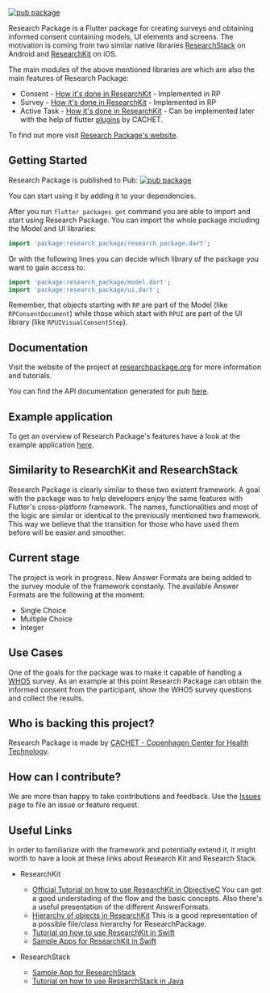

[![pub package](https://img.shields.io/pub/v/research_package.svg)](https://pub.dartlang.org/packages/research_package)



Research Package is a Flutter package for creating surveys and obtaining informed consent containing models, UI elements and screens. 
The motivation is coming from two similar native libraries [ResearchStack](http://researchstack.org/) on Android and [ResearchKit](http://researchkit.org/) on iOS.

The main modules of the above mentioned libraries are which are also the main features of Research Package:
- Consent - [How it's done in ResearchKit](http://researchkit.org/docs/docs/InformedConsent/InformedConsent.html) - Implemented in RP
- Survey - [How it's done in ResearchKit](http://researchkit.org/docs/docs/Survey/CreatingSurveys.html) - Implemented in RP
- Active Task - [How it's done in ResearchKit](http://researchkit.org/docs/docs/ActiveTasks/ActiveTasks.html) - Can be implemented later with the help of flutter [plugins](https://github.com/cph-cachet/flutter-plugins) by CACHET.

To find out more visit [Research Package's website](https://www.researchpackage.org).
  
## Getting Started

Research Package is published to Pub: [![pub package](https://img.shields.io/pub/v/research_package.svg)](https://pub.dartlang.org/packages/research_package) 

You can start using it by adding it to your dependencies.

After you run `flutter packages get` command you are able to import and start using Research Package. 
You can import the whole package including the Model and UI libraries:

```dart
import 'package:research_package/research_package.dart';
```

Or with the following lines you can decide which library of the package you want to gain access to:

``` dart
import 'package:research_package/model.dart';
import 'package:research_package/ui.dart';
```

Remember, that objects starting with `RP` are part of the Model (like `RPConsentDocument`) while those which start with `RPUI` are part of the UI library (like `RPUIVisualConsentStep`).

## Documentation

Visit the website of the project at [researchpackage.org](https://www.researchpackage.org) for more information and tutorials.

You can find the API documentation generated for pub [here](https://pub.dev/documentation/research_package/latest/).

## Example application

To get an overview of Research Package's features have a look at the example application [here](https://pub.dev/packages/research_package#-example-tab-).

## Similarity to ResearchKit and ResearchStack

Research Package is clearly similar to these two existent framework. A goal with the package was to help developers enjoy the same features with Flutter's cross-platform framework. 
The names, functionalities and most of the logic are similar or identical to the previously mentioned two framework. This way we believe that the transition for those who have used them before will be easier and smoother.

## Current stage

The project is work in progress. New Answer Formats are being added to the survey module of the framework constanly. 
The available Answer Formats are the following at the moment:
- Single Choice
- Multiple Choice
- Integer

## Use Cases

One of the goals for the package was to make it capable of handling a [WHO5](https://www.psykiatri-regionh.dk/who-5/Documents/WHO5_English.pdf) survey. As an example at this point Research Package can obtain the informed consent from the participant, show the WHO5 survey questions and collect the results.

## Who is backing this project?

Research Package is made by [CACHET - Copenhagen Center for Health Technology](http://www.cachet.dk/).

## How can I contribute?

We are more than happy to take contributions and feedback. Use the [Issues](https://github.com/cph-cachet/research.package/issues) page to file an issue or feature request.

## Useful Links
In order to familiarize with the framework and potentially extend it, it might worth to have a look at these links about Research Kit and Research Stack.  

- ResearchKit
  - [Official Tutorial on how to use ResearchKit in ObjectiveC](http://researchkit.org/docs/docs/Survey/CreatingSurveys.html)
You can get a good understading of the flow and the basic concepts.
Also there's a useful presentation of the different AnswerFormats.
  - [Hierarchy of objects in ResearchKit](http://researchkit.org/docs/hierarchy.html)
This is a good representation of a possible file/class hierarchy for ResearchPackage.
  - [Tutorial on how to use ResearchKit in Swift](https://www.raywenderlich.com/1820-researchkit-tutorial-with-swift-getting-started)
  - [Sample Apps for ResearchKit in Swift](https://github.com/ResearchKit/ResearchKit/tree/master/samples)

- ResearchStack
  - [Sample App for ResearchStack](https://github.com/ResearchStack/SampleApp)
  - [Tutorial on how to use ResearchStack in Java](https://www.raywenderlich.com/637-researchstack-tutorial-getting-started)

